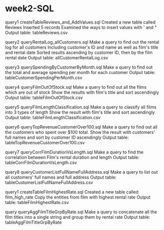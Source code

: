 # week2-SQL
query1 createTableReviews_and_AddValues.sql
  Created a new table called Reviews
  Inserted 5 records
  Examined the ways to insert values with ' and "
  Output table: tableReviews.csv

query2 queryRentalLog_allCustomers.sql
  Make a query to find out the rental log for all customers
  Including customer's ID and name as well as film's title and rental date
  Sorted results ascending by customer ID, then by the film rental date
  Output table: allCustomerRentalLog.csv

query3 querySpendingByCustomerByMonth.sql
  Make a query to find out the total and average spending per month for each customer
  Output table: tableCustomerSpendingPerMonth.csv

query4 queryFilmOutOfStock.sql
  Make a query to find out all the films which are out of stock
  Show the results with film's title and sort ascendingly
  Output table: tableFilmOutOfStock.csv

query5 queryFilmLengthClassification.sql
  Make a query to classify all films into 3 types of length
  Show the result with film's title and sort ascendingly
  Output table: tableFilmLengthClassification.csv

query6 queryTopRevenueCustomerOver100.sql
  Make a query to find out all the customers who spent over $100 total.
  Show the result with customers' full names and sort by customer ID ascendingly
  Output table: tableTopRevenueCustomerOver100.csv

query7 queryCorrFilmDurationVsLength.sql
  Make a query to find the correlation between Film's rental duration and length
  Output table: tableCorrFilmDurationVsLength.csv

query8 queryCustomerListFullNameFullAddress.sql
  Make a query to list out all customers' full names and full address
  Output table: tableCustomerListFullNameFullAddress.csv

query1 createTableFilmHighestRate.sql
  Created a new table called film_high_rate
  Copy the entities from film with highest rental rate
  Output table: tableFilmHighestRate.csv

query queryAggFilmTitleGrpByRate.sql
  Make a query to concatenate all the film titles into a single string and group them by rental rate
Output table: tableAggFilmTitleGrpByRate
